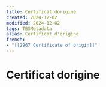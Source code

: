 ```yaml
---
title: Certificat dorigine
created: 2024-12-02
modified: 2024-12-02
tags: TBSMetadata
alias: Certificat d'origine
french:
- "[[2967 Certificate of origin]]"
---
```

# Certificat dorigine
